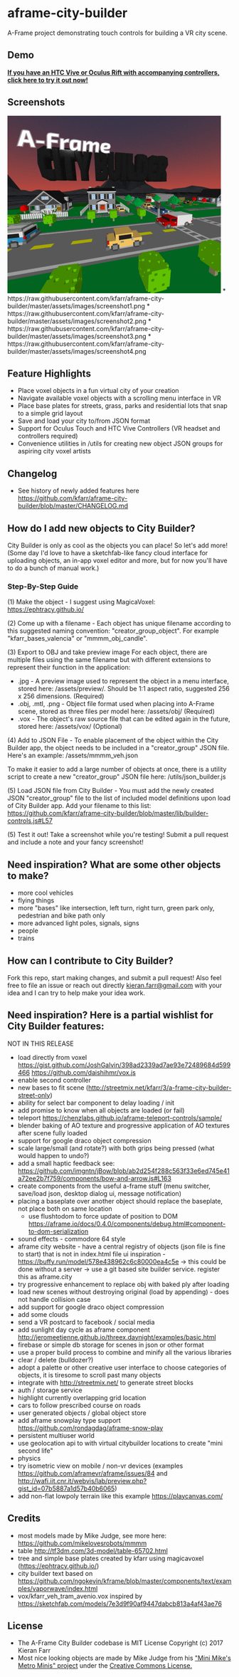 # aframe-city-builder
A-Frame project demonstrating touch controls for building a VR city scene.

## Demo
<strong><a href="https://kfarr.github.io/aframe-city-builder">If you have an HTC Vive or Oculus Rift with accompanying controllers, click here to try it out now!</a></strong>

## Screenshots
<img src="./assets/images/screenshots.gif" />
* https://raw.githubusercontent.com/kfarr/aframe-city-builder/master/assets/images/screenshot1.png
* https://raw.githubusercontent.com/kfarr/aframe-city-builder/master/assets/images/screenshot2.png
* https://raw.githubusercontent.com/kfarr/aframe-city-builder/master/assets/images/screenshot3.png
* https://raw.githubusercontent.com/kfarr/aframe-city-builder/master/assets/images/screenshot4.png

## Feature Highlights
- Place voxel objects in a fun virtual city of your creation
- Navigate available voxel objects with a scrolling menu interface in VR
- Place base plates for streets, grass, parks and residential lots that snap to a simple grid layout
- Save and load your city to/from JSON format
- Support for Oculus Touch and HTC Vive Controllers (VR headset and controllers required)
- Convenience utilities in /utils for creating new object JSON groups for aspiring city voxel artists

## Changelog
- See history of newly added features here https://github.com/kfarr/aframe-city-builder/blob/master/CHANGELOG.md

## How do I add new objects to City Builder?
City Builder is only as cool as the objects you can place! So let's add more! (Some day I'd love to have a sketchfab-like fancy cloud interface for uploading objects, an in-app voxel editor and more, but for now you'll have to do a bunch of manual work.)

### Step-By-Step Guide
(1) Make the object - I suggest using MagicaVoxel: https://ephtracy.github.io/

(2) Come up with a filename - Each object has unique filename according to this suggested naming convention: "creator_group_object". For example "kfarr_bases_valencia" or "mmmm_obj_candle".

(3) Export to OBJ and take preview image
For each object, there are multiple files using the same filename but with different extensions to represent their function in the application:
* .jpg - A preview image used to represent the object in a menu interface, stored here: /assets/preview/. Should be 1:1 aspect ratio, suggested 256 x 256 dimensions. (Required)
* .obj, .mtl, .png - Object file format used when placing into A-Frame scene, stored as three files per model here: /assets/obj/ (Required)
* .vox - The object's raw source file that can be edited again in the future, stored here: /assets/vox/ (Optional)

(4) Add to JSON File - To enable placement of the object within the City Builder app, the object needs to be included in a "creator_group" JSON file. Here's an example: /assets/mmmm_veh.json

To make it easier to add a large number of objects at once, there is a utility script to create a new "creator_group" JSON file here: /utils/json_builder.js

(5) Load JSON file from City Builder - You must add the newly created JSON "creator_group" file to the list of included model definitions upon load of City Builder app. Add your filename to this list:
https://github.com/kfarr/aframe-city-builder/blob/master/lib/builder-controls.js#L57

(5) Test it out! Take a screenshot while you're testing! Submit a pull request and include a note and your fancy screenshot!

## Need inspiration? What are some other objects to make?
* more cool vehicles
* flying things
* more "bases" like intersection, left turn, right turn, green park only, pedestrian and bike path only
* more advanced light poles, signals, signs
* people
* trains

## How can I contribute to City Builder?
Fork this repo, start making changes, and submit a pull request! Also feel free to file an issue or reach out directly kieran.farr@gmail.com with your idea and I can try to help make your idea work.

## Need inspiration? Here is a partial wishlist for City Builder features:
NOT IN THIS RELEASE
- load directly from voxel https://gist.github.com/JoshGalvin/398ad2339ad7ae93e72489684d599466 https://github.com/daishihmr/vox.js
- enable second controller
- new bases to fit scene (http://streetmix.net/kfarr/3/a-frame-city-builder-street-only)
- ability for select bar component to delay loading / init
- add promise to know when all objects are loaded (or fail)
- teleport https://chenzlabs.github.io/aframe-teleport-controls/sample/
- blender baking of AO texture and progressive application of AO textures after scene fully loaded
- support for google draco object compression
- scale large/small (and rotate?) with both grips being pressed (what would happen to undo?)
- add a small haptic feedback see: https://github.com/imgntn/jBow/blob/ab2d254f288c563f33e6ed745e41a72ee2b7f759/components/bow-and-arrow.js#L163
- create components from the useful a-frame stuff (menu switcher, save/load json, desktop dialog ui, message notification)
- placing a baseplate over another object should replace the baseplate, not place both on same location
  - use flushtodom to force update of position to DOM https://aframe.io/docs/0.4.0/components/debug.html#component-to-dom-serialization
- sound effects - commodore 64 style
- aframe city website - have a central registry of objects (json file is fine to start) that is not in index.html file ui inspiration - https://buffy.run/model/578e438962c6c80000ea4c5e -> this could be done without a server -> use a git based site builder service. register this as aframe.city
- try progressive enhancement to replace obj with baked ply after loading
- load new scenes without destroying original (load by appending) - does not handle collision case
- add support for google draco object compression
- add some clouds
- send a VR postcard to facebook / social media
- add sunlight day cycle as aframe component http://jeromeetienne.github.io/threex.daynight/examples/basic.html
- firebase or simple db storage for scenes in json or other format
- use a proper build process to combine and minify all the various libraries
- clear / delete (bulldozer?)
- adopt a palette or other creative user interface to choose categories of objects, it is tiresome to scroll past many objects
- integrate with http://streetmix.net/ to generate street blocks
- auth / storage service
- highlight currently overlapping grid location
- cars to follow prescribed course on roads
- user generated objects / global object store
- add aframe snowplay type support https://github.com/rondagdag/aframe-snow-play
- persistent multiuser world
- use geolocation api to with virtual citybuilder locations to create "mini second life"
- physics
- try isometric view on mobile / non-vr devices (examples https://github.com/aframevr/aframe/issues/84 and http://wafi.iit.cnr.it/webvis/lab/preview.php?gist_id=07b5887a1d57b40b6065)
- add non-flat lowpoly terrain like this example https://playcanvas.com/

## Credits
* most models made by Mike Judge, see more here: https://github.com/mikelovesrobots/mmmm
* table http://tf3dm.com/3d-model/table-65702.html
* tree and simple base plates created by kfarr using magicavoxel (https://ephtracy.github.io/)
* city builder text based on https://github.com/ngokevin/kframe/blob/master/components/text/examples/vaporwave/index.html
* vox/kfarr_veh_tram_avenio.vox inspired by https://sketchfab.com/models/7e3d9f90af9447dabcb813a4af43ae76

## License
* The A-Frame City Builder codebase is MIT License Copyright (c) 2017 Kieran Farr
* Most nice looking objects are made by Mike Judge from his <a href="https://github.com/mikelovesrobots/mmmm">"Mini Mike's Metro Minis" project</a> under the <a href="https://github.com/mikelovesrobots/mmmm/blob/master/LICENSE">Creative Commons License.</a>
